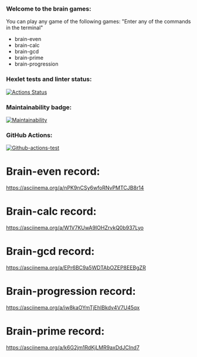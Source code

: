 ### Welcome to the brain games:
You can play any game of the following games:
"Enter any of the commands in the terminal"

- brain-even
- brain-calc
- brain-gcd
- brain-prime
- brain-progression
### Hexlet tests and linter status:

[![Actions Status](https://github.com/Pavel-nk95/frontend-project-lvl1/workflows/hexlet-check/badge.svg)](https://github.com/Pavel-nk95/frontend-project-lvl1/actions)

### Maintainability badge:

[![Maintainability](https://api.codeclimate.com/v1/badges/a99a88d28ad37a79dbf6/maintainability)](https://codeclimate.com/github/codeclimate/codeclimate/maintainability)

### GitHub Actions:

[![Github-actions-test](https://github.com/Pavel-nk95/frontend-project-lvl1/actions/workflows/github-actions-test.yml/badge.svg)](https://github.com/Pavel-nk95/frontend-project-lvl1/actions/workflows/github-actions-test.yml)

# Brain-even record:
https://asciinema.org/a/nPK9nCSy6wfoRNvPMTCJB8r14

# Brain-calc record:
https://asciinema.org/a/W1V7KUwA9IOHZrvkQ0b937Lyo

# Brain-gcd record:
https://asciinema.org/a/EPr6BC9a5WDTAbOZEP8EEBgZR

# Brain-progression record:
https://asciinema.org/a/iw8kaOYmTjEhIBkdv4V7U45qx

# Brain-prime record:
https://asciinema.org/a/k6G2jm1RdKjLMR9axDdJCInd7
